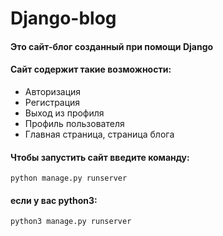 # Django-blog
#### Это сайт-блог созданный при помощи Django
#### Сайт содержит такие возможности:
* Авторизация
* Регистрация
* Выход из профиля
* Профиль пользователя
* Главная страница, страница блога
#### Чтобы запустить сайт введите команду:

```python manage.py runserver```

#### если у вас python3:

```python3 manage.py runserver```
